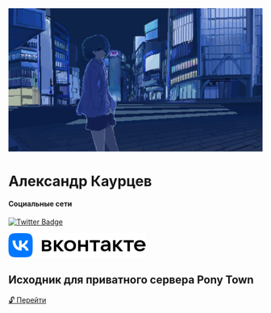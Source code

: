 <img src="/asd.jpg">

# Александр Каурцев

#### Социальные сети
[![Twitter Badge](https://img.shields.io/badge/Twitter-Profile-informational?style=flat&logo=twitter&logoColor=white&color=1CA2F1)](https://twitter.com/kaurcev)

<img src="/vk.svg">

## Исходник для приватного сервера Pony Town

[:unlock: Перейти](https://github.com/kaurcev/pixel.horse)
